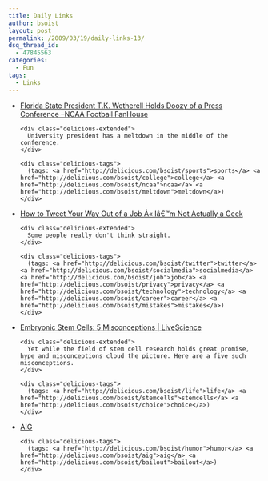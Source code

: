 ```yaml
---
title: Daily Links
author: bsoist
layout: post
permalink: /2009/03/19/daily-links-13/
dsq_thread_id:
  - 47845563
categories:
  - Fun
tags:
  - Links
---
```

<ul class="delicious">
  <li>
    <div class="delicious-link">
      <a href="http://ncaafootball.fanhouse.com/2009/03/18/florida-state-president-t-k-wetherell-holds-doozy-of-a-press-co/">Florida State President T.K. Wetherell Holds Doozy of a Press Conference &#8211;NCAA Football FanHouse</a>
    </div>
    
    <div class="delicious-extended">
      University president has a meltdown in the middle of the conference.
    </div>
    
    <div class="delicious-tags">
      (tags: <a href="http://delicious.com/bsoist/sports">sports</a> <a href="http://delicious.com/bsoist/college">college</a> <a href="http://delicious.com/bsoist/ncaa">ncaa</a> <a href="http://delicious.com/bsoist/meltdown">meltdown</a>)
    </div>
  </li>
  
  <li>
    <div class="delicious-link">
      <a href="http://bhc3.wordpress.com/2009/03/17/how-to-tweet-your-way-out-of-a-job/">How to Tweet Your Way Out of a Job Â« Iâ€™m Not Actually a Geek</a>
    </div>
    
    <div class="delicious-extended">
      Some people really don't think straight.
    </div>
    
    <div class="delicious-tags">
      (tags: <a href="http://delicious.com/bsoist/twitter">twitter</a> <a href="http://delicious.com/bsoist/socialmedia">socialmedia</a> <a href="http://delicious.com/bsoist/job">job</a> <a href="http://delicious.com/bsoist/privacy">privacy</a> <a href="http://delicious.com/bsoist/technology">technology</a> <a href="http://delicious.com/bsoist/career">career</a> <a href="http://delicious.com/bsoist/mistakes">mistakes</a>)
    </div>
  </li>
  
  <li>
    <div class="delicious-link">
      <a href="http://www.livescience.com/health/090317-bad-stem-cells.html">Embryonic Stem Cells: 5 Misconceptions | LiveScience</a>
    </div>
    
    <div class="delicious-extended">
      Yet while the field of stem cell research holds great promise, hype and misconceptions cloud the picture. Here are a five such misconceptions.
    </div>
    
    <div class="delicious-tags">
      (tags: <a href="http://delicious.com/bsoist/life">life</a> <a href="http://delicious.com/bsoist/stemcells">stemcells</a> <a href="http://delicious.com/bsoist/choice">choice</a>)
    </div>
  </li>
  
  <li>
    <div class="delicious-link">
      <a href="http://s32.photobucket.com/albums/d11/skippybkroo/?action=view&current=AIGBlog3-15-09.jpg">AIG</a>
    </div>
    
    <div class="delicious-tags">
      (tags: <a href="http://delicious.com/bsoist/humor">humor</a> <a href="http://delicious.com/bsoist/aig">aig</a> <a href="http://delicious.com/bsoist/bailout">bailout</a>)
    </div>
  </li>
</ul>
